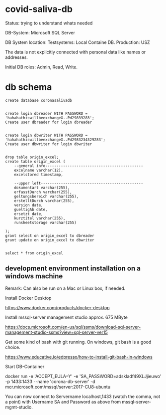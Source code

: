 

# covid-saliva-db

Status: trying to understand whats needed

DB-System: Microsoft SQL Server

DB System location: Testsystems: Local Containe DB. Production: USZ

The data is not explicitly connected with personal data like names or addresses.

Initial DB roles: Admin, Read, Write.

# db schema
```
create database coronasalivadb


create login dbreader WITH PASSWORD = 'hahahathiswillbeexchangeX..Pd29839283';
Create user dbreader for login dbreader


create login dbwriter WITH PASSWORD = 'hahahathiswillbeexchangeX..Pd2983234329283';
Create user dbwriter for login dbwriter


drop table origin_excel;
create table origin_excel (
    --general info--------------------------------------------
	excelname varchar(12),
	excelstored timestamp,

    --upper left----------------------------------------------
    dokumentart varchar(255),
    erfasstDurch varchar(255),
    geltungsbereich varchar(255),
    erstelltDurch varchar(255),
	version date,
	gueltigAb date,
	ersetzt date,
	kurztitel varchar(255),
	runsheetstorage varchar(255)

);
grant select on origin_excel to dbreader
grant update on origin_excel to dbwriter


select * from origin_excel

```



## development environment installation on a windows machine

Remark: Can also be run on a Mac or Linux box, if needed.

Install Docker Desktop

https://www.docker.com/products/docker-desktop

Install mssql-server management studio approx. 675 MByte

https://docs.microsoft.com/en-us/sql/ssms/download-sql-server-management-studio-ssms?view=sql-server-ver15

Get some kind of bash with git running. On windows, git bash is a good choice.

https://www.educative.io/edpresso/how-to-install-git-bash-in-windows


Start DB-Container

docker run -e 'ACCEPT_EULA=Y' -e 'SA_PASSWORD=adskladf49XLJjieuwo' -p 1433:1433 --name 'corona-db-server' -d mcr.microsoft.com/mssql/server:2017-CU8-ubuntu

You can now connect to  Servername  localhost,1433  (watch the comma, not a point) with Username SA and Password as above from mssql-server-mgmt-studio.


